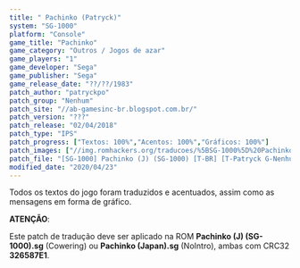 ```yaml
---
title: " Pachinko (Patryck)"
system: "SG-1000"
platform: "Console"
game_title: "Pachinko"
game_category: "Outros / Jogos de azar"
game_players: "1"
game_developer: "Sega"
game_publisher: "Sega"
game_release_date: "??/??/1983"
patch_author: "patryckpo"
patch_group: "Nenhum"
patch_site: "//ab-gamesinc-br.blogspot.com.br/"
patch_version: "???"
patch_release: "02/04/2018"
patch_type: "IPS"
patch_progress: ["Textos: 100%","Acentos: 100%","Gráficos: 100%"]
patch_images: ["//img.romhackers.org/traducoes/%5BSG-1000%5D%20Pachinko%20-%20Patryck%20-%201.png","//img.romhackers.org/traducoes/%5BSG-1000%5D%20Pachinko%20-%20Patryck%20-%202.png","//img.romhackers.org/traducoes/%5BSG-1000%5D%20Pachinko%20-%20Patryck%20-%203.png"]
patch_file: "[SG-1000] Pachinko (J) (SG-1000) [T-BR] [T-Patryck G-Nenhum] [P-100% A-2018].zip"
modified_date: "2020/04/23"
---
```

Todos os textos do jogo foram traduzidos e acentuados, assim como as mensagens em forma de gráfico.

<b>ATENÇÃO</b>:

Este patch de tradução deve ser aplicado na ROM <b>Pachinko (J) (SG-1000).sg</b> (Cowering) ou <b>Pachinko (Japan).sg</b> (NoIntro), ambas com CRC32 <b>326587E1</b>.
